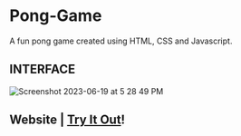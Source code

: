 # Pong-Game
A fun pong game created using HTML, CSS and Javascript.
## INTERFACE
![Screenshot 2023-06-19 at 5 28 49 PM](https://github.com/AmiraliEsi83/Pong-Game/assets/112820902/4eb77c98-ace3-472b-b595-6b1ca41f1cb0)
## Website | [Try It Out](https://AmiraliEsi83.github.io/Pong-Game)!
